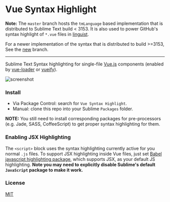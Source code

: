 # Vue Syntax Highlight

**Note:** The `master` branch hosts the `tmLanguage` based implementation that is distributed to Sublime Text build < 3153. It is also used to power GitHub's syntax highlight of `*.vue` files in [linguist](https://github.com/github/linguist).

For a newer implementation of the syntax that is distributed to build >=3153, See the [new](https://github.com/vuejs/vue-syntax-highlight/tree/new) branch.

---

Sublime Text Syntax highlighting for single-file [Vue.js](http://vuejs.org) components (enabled by [vue-loader](https://github.com/vuejs/vue-loader) or [vueify](https://github.com/vuejs/vueify)).

![screenshot](https://cloud.githubusercontent.com/assets/499550/11458853/99ed23aa-9696-11e5-9bf6-43c706487aee.png)

### Install

- Via Package Control: search for `Vue Syntax Highlight`.
- Manual: clone this repo into your Sublime `Packages` folder.

**NOTE:** You still need to install corresponding packages for pre-processors (e.g. Jade, SASS, CoffeeScript) to get proper syntax highlighting for them.

### Enabling JSX Highlighting

The `<script>` block uses the syntax highlighting currently active for you normal `.js` files. To support JSX highlighting inside Vue files, just set [Babel javascript highlighting package](https://packagecontrol.io/packages/Babel), which supports JSX, as your default JS highlighting. **Note you may need to explicitly disable Sublime's default `JavaScript` package to make it work.**

### License

[MIT](http://opensource.org/licenses/MIT)
